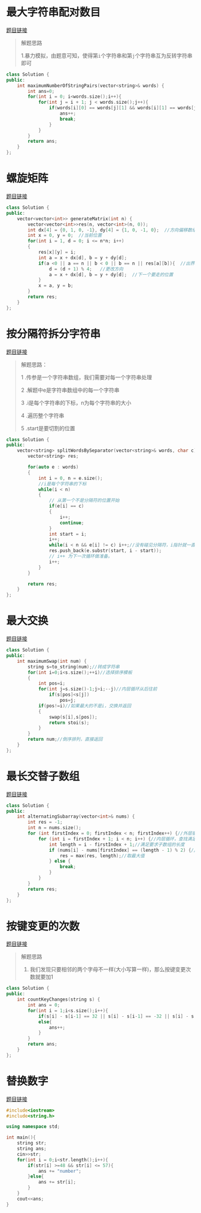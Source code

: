 # 最大字符串配对数目

[题目链接](https://leetcode.cn/problems/find-maximum-number-of-string-pairs/description/)

>解题思路
>
>1.暴力模拟，由题意可知，使得第`i`个字符串和第`j`个字符串互为反转字符串即可

```c++
class Solution {
public:
    int maximumNumberOfStringPairs(vector<string>& words) {
        int ans=0;
        for(int i = 0; i<words.size();i++){
            for(int j = i + 1; j < words.size();j++){
                if(words[i][0] == words[j][1] && words[i][1] == words[j][0]){
                    ans++;
                    break;
                }
            }
        }
        return ans;
    }
};
```

# 螺旋矩阵

[题目链接](https://leetcode.cn/problems/spiral-matrix-ii/description/)

```c++
class Solution {
public:
    vector<vector<int>> generateMatrix(int n) {
        vector<vector<int>>res(n, vector<int>(n, 0));
        int dx[4] = {0, 1, 0, -1}, dy[4] = {1, 0, -1, 0};  //方向偏移数组
        int x = 0, y = 0;  //当前位置
        for(int i = 1, d = 0; i <= n*n; i++)
        {
            res[x][y] = i; 
            int a = x + dx[d], b = y + dy[d]; 
            if(a <0 || a == n || b < 0 || b == n || res[a][b]){  //出界或者该位置已经被走过
                d = (d + 1) % 4;   //更改方向
                a = x + dx[d], b = y + dy[d];  //下一个要走的位置
            }
            x = a, y = b;    
        }
        return res;
    }
};

```

# 按分隔符拆分字符串

[题目链接](https://leetcode.cn/problems/split-strings-by-separator/)

>
>
>解题思路：
>
>1 .传参是一个字符串数组，我们需要对每一个字符串处理
>
>2 .解题中e是字符串数组中的每一个字符串
>
>3 .i是每个字符串的下标，n为每个字符串的大小
>
>4 .遍历整个字符串
>
>5 .start是要切割的位置

```c++
class Solution {
public:
    vector<string> splitWordsBySeparator(vector<string>& words, char c) {
        vector<string> res;

        for(auto e : words)
        {
            int i = 0, n = e.size();
            //i是每个字符串的下标
            while(i < n)
            {
                // 从第一个不是分隔符的位置开始
                if(e[i] == c)
                {
                    i++;
                    continue;
                }
                int start = i;
                i++;
                while(i < n && e[i] != c) i++;//没有碰见分隔符，i指针就一直后移
                res.push_back(e.substr(start, i - start));
                // i++ 为下一次循环做准备。
                i++;
            }
        }

        return res;
    }
};
```

# 最大交换

[题目链接](https://leetcode.cn/problems/maximum-swap/submissions/)

```c++
class Solution {
public:
    int maximumSwap(int num) {
        string s=to_string(num);//转成字符串
        for(int i=0;i<s.size();++i)//选择排序模板
        {
            int pos=i;
            for(int j=s.size()-1;j>i;--j)//内层循环从后往前
                if(s[pos]<s[j])
                    pos=j;
            if(pos!=i)//如果最大的不是i，交换并返回
            {
                swap(s[i],s[pos]);
                return stoi(s);
            }
        }
        return num;//倒序排列，直接返回
    }
};


```

# 最长交替子数组

[题目链接](https://leetcode.cn/problems/longest-alternating-subarray/solutions/2610815/zui-chang-jiao-ti-zi-xu-lie-by-leetcode-2aevc/)

```c++
class Solution {
public:
    int alternatingSubarray(vector<int>& nums) {
        int res = -1;
        int n = nums.size();
        for (int firstIndex = 0; firstIndex < n; firstIndex++) {//外层循环，子数组的第一个下标
            for (int i = firstIndex + 1; i < n; i++) {//内层循环，查找满足要求的子数组
                int length = i - firstIndex + 1;//满足要求子数组的长度
                if (nums[i] - nums[firstIndex] == (length - 1) % 2) {//算法，满足这个条件的为满足要求的子数组
                    res = max(res, length);//取最大值
                } else {
                    break;
                }
            }
        }
        return res;
    }
};
```

# 按键变更的次数

[题目链接](https://leetcode.cn/problems/number-of-changing-keys/)

>
>
>解题思路
>
>1. 我们发现只要相邻的两个字母不一样(大小写算一样)，那么按键变更次数就要加1

```c++
class Solution {
public:
    int countKeyChanges(string s) {
        int ans = 0;
        for(int i = 1;i<s.size();i++){
            if(s[i] - s[i-1] == 32 || s[i] - s[i-1] == -32 || s[i] - s[i-1] == 0) continue;//排除了大小写字母一样，和相同的字母的情况
            else{
                ans++;
            }
        }
        return ans;
    }
};
```

# 替换数字

[题目链接](https://kamacoder.com/problempage.php?pid=1064)

```c++
#include<iostream>
#include<string.h>

using namespace std;

int main(){
    string str;
    string ans;
    cin>>str;
    for(int i = 0;i<str.length();i++){
        if(str[i] >=48 && str[i] <= 57){
            ans += "number";
        }else{
            ans += str[i];
        }
    }
    cout<<ans;
}
```

